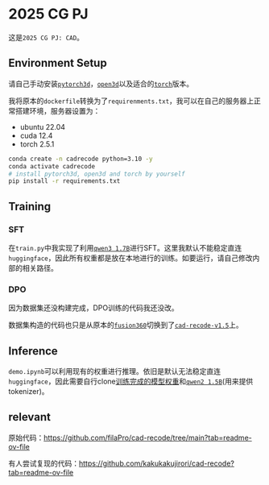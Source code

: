 # 2025 CG PJ

这是`2025 CG PJ: CAD`。

## Environment Setup

请自己手动安装[`pytorch3d`](https://github.com/facebookresearch/pytorch3d/blob/main/INSTALL.md)，[`open3d`](https://pypi.org/project/open3d/)以及适合的[`torch`](https://pytorch.org/get-started/locally/)版本。

我将原本的`dockerfile`转换为了`requirenments.txt`，我可以在自己的服务器上正常搭建环境，服务器设置为：

- ubuntu 22.04
- cuda 12.4
- torch 2.5.1

```bash
conda create -n cadrecode python=3.10 -y
conda activate cadrecode
# install pytorch3d, open3d and torch by yourself
pip install -r requirements.txt
```

## Training

### SFT

在`train.py`中我实现了利用[`qwen3 1.7B`](https://huggingface.co/Qwen/Qwen3-1.7B)进行SFT。这里我默认不能稳定直连`huggingface`，因此所有权重都是放在本地进行的训练。如要运行，请自己修改内部的相关路径。

### DPO

因为数据集还没构建完成，DPO训练的代码我还没改。

数据集构造的代码也只是从原本的[`fusion360`](https://github.com/AutodeskAILab/Fusion360GalleryDataset)切换到了[`cad-recode-v1.5`](https://huggingface.co/datasets/filapro/cad-recode-v1.5)上。

## Inference

`demo.ipynb`可以利用现有的权重进行推理。依旧是默认无法稳定直连`huggingface`，因此需要自行clone[训练完成的模型权重](https://huggingface.co/filapro/cad-recode-v1.5)和[`qwen2 1.5B`](https://huggingface.co/Qwen/Qwen2-1.5B)(用来提供tokenizer)。

## relevant

原始代码：https://github.com/filaPro/cad-recode/tree/main?tab=readme-ov-file

有人尝试复现的代码：https://github.com/kakukakujirori/cad-recode?tab=readme-ov-file